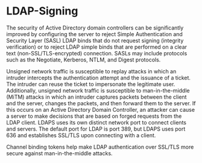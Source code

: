 # LDAP-Signing
The security of Active Directory domain controllers can be significantly improved by configuring the server to reject Simple Authentication and Security Layer (SASL) LDAP binds that do not request signing (integrity verification) or to reject LDAP simple binds that are performed on a clear text (non-SSL/TLS-encrypted) connection. SASLs may include protocols such as the Negotiate, Kerberos, NTLM, and Digest protocols.

Unsigned network traffic is susceptible to replay attacks in which an intruder intercepts the authentication attempt and the issuance of a ticket. The intruder can reuse the ticket to impersonate the legitimate user. Additionally, unsigned network traffic is susceptible to man-in-the-middle (MiTM) attacks in which an intruder captures packets between the client and the server, changes the packets, and then forward them to the server. If this occurs on an Active Directory Domain Controller, an attacker can cause a server to make decisions that are based on forged requests from the LDAP client. LDAPS uses its own distinct network port to connect clients and servers. The default port for LDAP is port 389, but LDAPS uses port 636 and establishes SSL/TLS upon connecting with a client.

Channel binding tokens help make LDAP authentication over SSL/TLS more secure against man-in-the-middle attacks.
